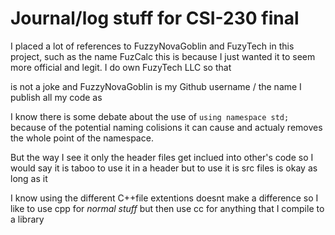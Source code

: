 # Journal/log stuff for CSI-230 final

I placed a lot of references to FuzzyNovaGoblin and FuzyTech in this project, such as the name FuzCalc this is because I just wanted it to seem more official and legit. I do own FuzyTech LLC so that

is not a joke and FuzzyNovaGoblin is my Github username / the name I publish all my code as 




I know there is some debate about the use of `using namespace std;` because of the potential naming colisions it can cause and actualy removes the whole point of the namespace.

But the way I see it only the header files get inclued into other's code so I would say it is taboo to use it in a header but to use it is src files is okay  as long as it 


I know using the different C++file extentions doesnt make a difference so I like to use cpp for *normal stuff* but then use cc for anything that I compile to a library
